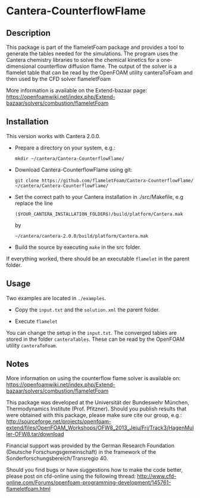 Cantera-CounterflowFlame
==================

## Description

This package is part of the flameletFoam package and provides a tool to generate the tables needed for the simulations.
The program uses the Cantera chemistry libraries to solve the chemical kinetics for a one-dimensional counterflow diffusion flame.
The output of the solver is a flamelet table that can be read by the OpenFOAM utility canteraToFoam and then used by the CFD solver flameletFoam

More information is available on the Extend-bazaar page:
https://openfoamwiki.net/index.php/Extend-bazaar/solvers/combustion/flameletFoam

## Installation

This version works with Cantera 2.0.0.

* Prepare a directory on your system, e.g.:

  `mkdir ~/cantera/Cantera-CounterflowFlame/`

* Download Cantera-CounterflowFlame using git:

  `git clone https://github.com/flameletFoam/Cantera-CounterflowFlame/ ~/cantera/Cantera-CounterflowFlame/`


* Set the correct path to your Cantera installation in ./src/Makefile, e.g replace the line 

  `($YOUR_CANTERA_INSTALLATION_FOLDER$)/build/platform/Cantera.mak`
 
  by

  `~/cantera/cantera-2.0.0/build/platform/Cantera.mak`

* Build the source by executing `make` in the src folder.

If everything worked, there should be an executable `flamelet` in the parent folder.

## Usage

Two examples are located in `./examples`. 

* Copy the `input.txt` and the `solution.xml` the parent folder.

* Execute `flamelet`

You can change the setup in the `input.txt`.
The converged tables are stored in the folder `canteraTables`.
These can be read by the OpenFOAM utility `canteraToFoam`.

## Notes

More information on using the counterflow flame solver is available on:
https://openfoamwiki.net/index.php/Extend-bazaar/solvers/combustion/flameletFoam

This package was developed at the Universität der Bundeswehr München, Thermodynamics Institute (Prof. Pfitzner). 
Should you publish results that were obtained with this package, please make sure cite our group, e.g.:
http://sourceforge.net/projects/openfoam-extend/files/OpenFOAM_Workshops/OFW8_2013_Jeju/Fri/Track3/HagenMuller-OFW8.tar/download

Financial support was provided by the German Research Foundation (Deutsche Forschungsgemeinschaft) in
the framework of the Sonderforschungsbereich/Transregio 40.

Should you find bugs or have suggestions how to make the code better, please post on cfd-online using the following thread:
http://www.cfd-online.com/Forums/openfoam-programming-development/145761-flameletfoam.html

